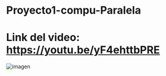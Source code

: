 # Proyecto1-compu-Paralela

# Link del video: https://youtu.be/yF4ehttbPRE
![imagen](images/imagen_2025-09-03_232059562.png)
